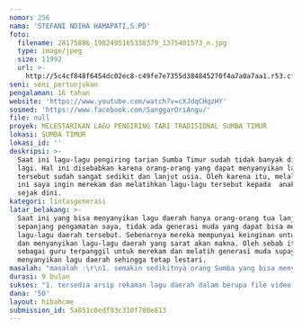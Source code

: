 ```yaml
---
nomor: 256
nama: 'STEFANI NDIHA HAMAPATI,S.PD'
foto:
  filename: 28175886_1982495165338379_1375401573_n.jpg
  type: image/jpeg
  size: 11992
  url: >-
    http://5c4cf848f6454dc02ec8-c49fe7e7355d384845270f4a7a0a7aa1.r53.cf2.rackcdn.com/7f301f4a-be9e-421c-9c96-6fef86d673cb/28175886_1982495165338379_1375401573_n.jpg
seni: seni_pertunjukan
pengalaman: 16 tahun
website: 'https://www.youtube.com/watch?v=cXJdqCHqzHY'
sosmed: 'https://www.facebook.com/SanggarOriAngu/'
file: null
proyek: MELESTARIKAN LAGU PENGIRING TARI TRADISIONAL SUMBA TIMUR
lokasi: SUMBA TIMUR
lokasi_id: ''
deskripsi: >-
  Saat ini lagu-lagu pengiring tarian Sumba Timur sudah tidak banyak dinyanyikan
  lagi. Hal ini disebabkan karena orang-orang yang dapat menyanyikan lagu-lagu
  tersebut sudah sangat sedikit dan lanjut usia. Oleh karena itu, melalui proyek
  ini saya ingin merekam dan melatihkan lagu-lagu tersebut kepada  anak-anak
  sejak dini.
kategori: lintasgenerasi
latar_belakang: >-
  Saat ini yang bisa menyanyikan lagu daerah hanya orang-orang tua lanjut usia,
  sepanjang pengamatan saya, tidak ada generasi muda yang dapat bisa menyanyikan
  lagu-lagu daerah tersebut. Sebenarnya mereka mempunyai keinginan untuk belajar
  dan menyanyikan lagu-lagu daerah yang sarat akan makna. Oleh sebab itu saya
  sebagai guru terpanggil untuk merekam dan melatih generasi muda supaya bisa
  menyanyikan lagu daerah sehingga tetap lestari.
masalah: "masalah :\r\n1. semakin sedikitnya orang Sumba yang bisa menyanyikan lagu daerah karena termakan usia\r\n2. tidak adanya usaha untuk mewariskan lagu-lagu daerah tersebut kepada generasi muda\r\n3. tidak ada gerenasi muda yang dapat menyanyikan lagu-lagu daerah"
durasi: 9 bulan
sukses: "1. tersedia arsip rekaman lagu daerah dalam berupa file video atau audio\r\n2. Menghasilkan minimal 10 anak muda yang bisa menyanyikan lagu daerah."
dana: '50'
layout: hibahcme
submission_id: 5a851c0edf93c310f780e813
---
```

